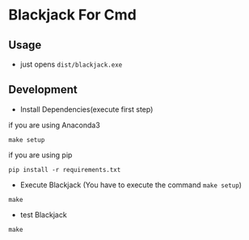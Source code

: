 # Blackjack For Cmd

## Usage

- just opens `dist/blackjack.exe`

## Development

- Install Dependencies(execute first step)

if you are using Anaconda3

```shell
make setup
```

if you are using pip

```shell
pip install -r requirements.txt
```

- Execute Blackjack (You have to execute the command `make setup`)

```shell
make
```

- test Blackjack

```shell
make
```
